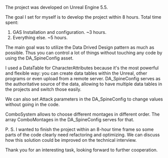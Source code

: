 The project was developed on Unreal Engine 5.5.

The goal I set for myself is to develop the project within 8 hours. Total time spent:

1. GAS Installation and configuration. ~3 hours.
2. Everything else. ~5 hours.

The main goal was to utilize the Data Drived Design pattern as much as possible.
Thus you can control a lot of things without touching any code by using the DA_SpineConfig asset.

I used a DataTable for CharacterAttributes because it's the most powerful and flexible way: you can create data tables within the Unreal, other programs or even upload from a remote server.
DA_SpineConfig serves as the authoritative source of the data, allowing to have multiple data tables in the projects and switch those easily.

We can also set Attack parameters in the DA_SpineConfig to change values without going in the code.

ComboSystem allows to choose different montages in different order. The array ComboMontages in the DA_SpineConfig serves for that.

P. S. I wanted to finish the project within an 8-hour time frame so some parts of the code clearly need refactoring and optimizing.
We can discuss how this solution could be improved on the technical interview.

Thank you for an interesting task, looking forward to further cooperation.
